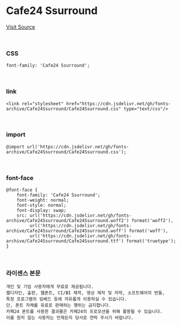 # Cafe24 Ssurround

[Visit Source](https://fonts.cafe24.com/)

&nbsp;

### CSS

```
font-family: 'Cafe24 Ssurround';
```

&nbsp;

### link

```
<link rel="stylesheet" href="https://cdn.jsdelivr.net/gh/fonts-archive/Cafe24Ssurround/Cafe24Ssurround.css" type="text/css"/>
```

&nbsp;

### import

```
@import url('https://cdn.jsdelivr.net/gh/fonts-archive/Cafe24Ssurround/Cafe24Ssurround.css');
```

&nbsp;

### font-face

```
@font-face {
    font-family: 'Cafe24 Ssurround';
    font-weight: normal;
    font-style: normal;
    font-display: swap;
    src: url('https://cdn.jsdelivr.net/gh/fonts-archive/Cafe24Ssurround/Cafe24Ssurround.woff2') format('woff2'),
         url('https://cdn.jsdelivr.net/gh/fonts-archive/Cafe24Ssurround/Cafe24Ssurround.woff') format('woff'),
         url('https://cdn.jsdelivr.net/gh/fonts-archive/Cafe24Ssurround/Cafe24Ssurround.ttf') format('truetype');
}
```

&nbsp;

### 라이센스 본문

```
개인 및 기업 사용자에게 무료로 제공됩니다. 
웹디자인, 출판, 웹폰트, CI/BI 제작, 영상 제작 및 자막, 소프트웨어의 번들, 
특정 프로그램의 임베드 등에 자유롭게 이용하실 수 있습니다. 
단, 폰트 자체를 유료로 판매하는 행위는 금지합니다. 
카페24 폰트를 사용한 결과물은 카페24의 프로모션을 위해 활용될 수 있습니다. 
이를 원치 않는 사용자는 언제든지 당사로 연락 주시기 바랍니다.
```
